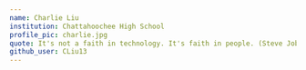 ```yaml
---
name: Charlie Liu
institution: Chattahoochee High School
profile_pic: charlie.jpg
quote: It's not a faith in technology. It's faith in people. (Steve Jobs)
github_user: CLiu13
---
```

